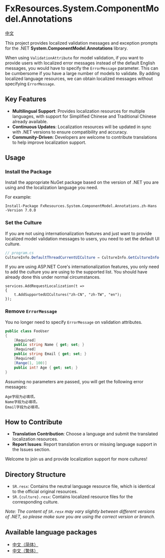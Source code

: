 # FxResources.System.ComponentModel.Annotations

[中文](./docs/readme.zh-Hans.md)

This project provides localized validation messages and exception prompts for the .NET **System.ComponentModel.Annotations** library.

When using `ValidationAttribute` for model validation, if you want to provide users with localized error messages instead of the default English messages, you would have to specify the `ErrorMessage` parameter. This can be cumbersome if you have a large number of models to validate. By adding localized language resources, we can obtain localized messages without specifying `ErrorMessage`.

## Key Features
- **Multilingual Support**: Provides localization resources for multiple languages, with support for Simplified Chinese and Traditional Chinese already available.
- **Continuous Updates**: Localization resources will be updated in sync with .NET versions to ensure compatibility and accuracy.
- **Community-Driven**: Developers are welcome to contribute translations to help improve localization support.

## Usage
### Install the Package
Install the appropriate NuGet package based on the version of .NET you are using and the localization language you need.

For example:
```
Install-Package FxResources.System.ComponentModel.Annotations.zh-Hans -Version 7.0.0
```

### Set the Culture
If you are not using internationalization features and just want to provide localized model validation messages to users, you need to set the default UI culture.
``` csharp
// program.cs
CultureInfo.DefaultThreadCurrentUICulture = CultureInfo.GetCultureInfo("zh-Hans");
```

If you are using ASP.NET Core's internationalization features, you only need to add the culture you are using to the supported list. You should have already done this under normal circumstances.
```
services.AddRequestLocalization(t =>
{
    t.AddSupportedUICultures("zh-CN", "zh-TW", "en");
});
```

### Remove `ErrorMessage`
You no longer need to specify `ErrorMessage` on validation attributes.
``` csharp
public class FooUser
{
    [Required]
    public string Name { get; set; }
    [Required]
    public string Email { get; set; }
    [Required]
    [Range(1, 100)]
    public int? Age { get; set; }
}
```
Assuming no parameters are passed, you will get the following error messages:
```
Age字段为必填项。
Name字段为必填项。
Email字段为必填项。
```

## How to Contribute
- **Translation Contribution**: Choose a language and submit the translated localization resources.
- **Report Issues**: Report translation errors or missing language support in the Issues section.

Welcome to join us and provide localization support for more cultures!

## Directory Structure
- `SR.resx`: Contains the neutral language resource file, which is identical to the official original resources.
- `SR.{culture}.resx`: Contains localized resource files for the corresponding culture.

*Note: The content of `SR.resx` may vary slightly between different versions of .NET, so please make sure you are using the correct version or branch.*

## Available language packages
- [中文（简体）](https://www.nuget.org/packages/FxResources.System.ComponentModel.Annotations.zh-Hans/)
- [中文（繁体）](https://www.nuget.org/packages/FxResources.System.ComponentModel.Annotations.zh-Hant/)